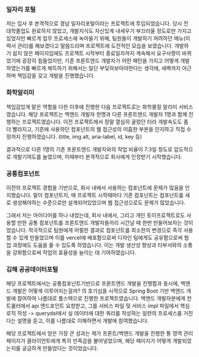
### 일자리 포털
저는 입사 후 본격적으로 경남 일자리포털이라는 프로젝트에 투입되었습니다. 당시 전 대학졸업도 완료하지 않았고, 개발지식도 자신있게 내세우기 부끄러울 정도로만 가지고 있었지만 빠르게 업무 프로세스에 녹아들기 위해, 팀원들이 개발하기 꺼려하던 메뉴(이력서 관리)를 해보겠다고 말씀드리며 프로젝트에 도전적인 모습을 보였습니다. 개발하기 쉽지 않은 페이지임에도 프로젝트 시작부터 종료일자까지 계속해서 요구사항이 바뀌었기에 굉장히 힘들었지만, 기존 프론트엔드 개발자가 어떤 패턴을 가지고 어떻게 개발하였는가를 빠르게 체득하기 위해서는 일단 부딪혀보아야한다는 생각에, 새벽까지 야근하며 책임감을 갖고 개발을 진행했습니다.

### 화학알리미
책임감있게 맡은 역할을 다한 이후에 진행한 다음 프로젝트로는 화학물질 알리미 서비스였습니다. 해당 프로젝트는 백엔드 개발자 한명과 다른 프론트엔드 개발자 1명과 함께 진행하는 프로젝트였습니다. 이전 프로젝트에서 정말 열심히 굴렀던 터라 개발속도도 좀 더 빨라지고, 기존에 사용하던 컴포넌트의 웹 접근성의 미흡한 부분을 인지하고 직접 수정까지 진행하였습니다. (title, img alt, aria-label, id, key 등) 

결과적으로 다른 1명의 기존 프론트엔드 개발자와의 작업 비율이 7:3일 정도로 압도적으로 개발기여도를 늘였으며, 이때부터 본격적으로 회사에게 인정받기 시작했습니다.

### 공통컴포넌트
이전의 프로젝트 경험을 기반으로, 회사 내에서 사용하는 컴포넌트에 문제가 많음을 인지했습니다. 말이 컴포넌트지, 매 프로젝트 시작때마다 기존 컴포넌트는 컴포넌트를 새로 생성해야하는 수준으로만 설계되어있었으며 웹 접근성으로도 문제가 많았습니다.

그래서 저는 아이디어를 하나 내었는데, 회사 내에서, 그리고 개인 토이프로젝트로도 사용할 만한 공통 컴포넌트를 프론트엔드 개발자들끼리 시간날 때 한번 만들어보자는 것이었습니다. 적극적으로 팀원에게 어필한 결과로 컴포넌트를 최소한의 변경으로 즉각 사용할 수 있게 만들었으며 이를 vercel에 배포함으로써 디자인 팀에게도 공유함으로써 협업 과정에도 도움을 줄 수 있도록 하였습니다. 이는 개발 생산성 향상과 타부서와의 소통을 강화함으로써 작업의 효율성을 늘이는 데 기여하였습니다.

### 김해 공공데이터포털
해당 프로젝트에서는 공통컴포넌트기반으로 프론트엔드 개발을 진행함과 동시에, 백엔드 개발은 어떻게 이루어지는걸까? 의 호기심을 시작으로 Spring Boot 기반 백엔드 개발에 참여하여 나름대로 풀스택으로 진행한 프로젝트였습니다. 백엔드 개발자분에게 컨트롤러에서 api 엔드포인트 요청받고, 그를 서비스 파일 및 서비스 impl 파일에서 핵심로직 작성 -> querydsl에서 실 데이터에 대한 쿼리를 작성하는 일련의 프로세스를 거친다는 설명을 듣고, 이를 나름대로 이해하면서 개발에 참여했습니다.

해당 프로젝트에서 얻은 가장 큰 성과는 제가 프론트/백엔드 개발을 진행한 통 영역 관리 페이지가 클라이언트에게 특히 만족감을 불어넣었으며, 해당 페이지가 어떻게 개발되었는지를 궁금하게 만들었다는 것이었습니다. 